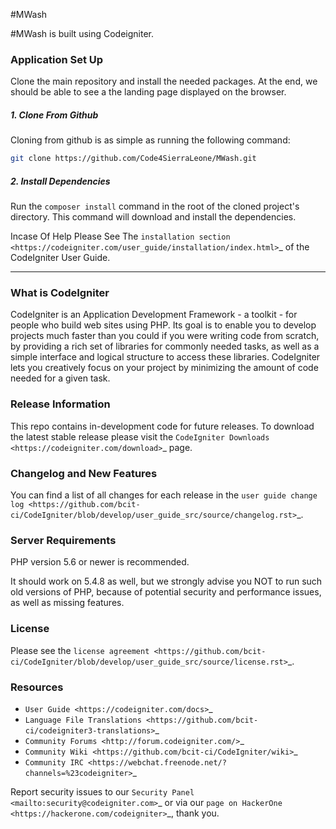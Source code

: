 #MWash

\#MWash is built using Codeigniter.

### Application Set Up

Clone the main repository and install the needed packages. At the end, we should be able to see a the landing page displayed on the browser.

##### 1. Clone From Github

Cloning from github is as simple as running the following command:

```bash
git clone https://github.com/Code4SierraLeone/MWash.git
```

##### 2. Install Dependencies

Run the `composer install` command in the root of the cloned project's directory. This command will download and install the dependencies.

Incase Of Help Please See The `installation section <https://codeigniter.com/user_guide/installation/index.html>`_
of the CodeIgniter User Guide.

---

### What is CodeIgniter

CodeIgniter is an Application Development Framework - a toolkit - for people
who build web sites using PHP. Its goal is to enable you to develop projects
much faster than you could if you were writing code from scratch, by providing
a rich set of libraries for commonly needed tasks, as well as a simple
interface and logical structure to access these libraries. CodeIgniter lets
you creatively focus on your project by minimizing the amount of code needed
for a given task.

### Release Information

This repo contains in-development code for future releases. To download the
latest stable release please visit the `CodeIgniter Downloads
<https://codeigniter.com/download>`_ page.

### Changelog and New Features

You can find a list of all changes for each release in the `user
guide change log <https://github.com/bcit-ci/CodeIgniter/blob/develop/user_guide_src/source/changelog.rst>`_.

### Server Requirements

PHP version 5.6 or newer is recommended.

It should work on 5.4.8 as well, but we strongly advise you NOT to run
such old versions of PHP, because of potential security and performance
issues, as well as missing features.

### License

Please see the `license
agreement <https://github.com/bcit-ci/CodeIgniter/blob/develop/user_guide_src/source/license.rst>`_.

### Resources

-  `User Guide <https://codeigniter.com/docs>`_
-  `Language File Translations <https://github.com/bcit-ci/codeigniter3-translations>`_
-  `Community Forums <http://forum.codeigniter.com/>`_
-  `Community Wiki <https://github.com/bcit-ci/CodeIgniter/wiki>`_
-  `Community IRC <https://webchat.freenode.net/?channels=%23codeigniter>`_

Report security issues to our `Security Panel <mailto:security@codeigniter.com>`_
or via our `page on HackerOne <https://hackerone.com/codeigniter>`_, thank you.


